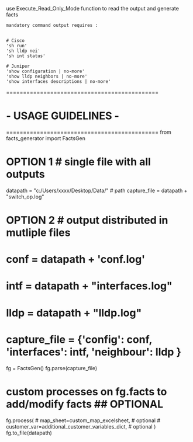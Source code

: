 use Execute_Read_Only_Mode function to read the output and generate facts


	mandatory command output requires : 


	# Cisco 
	'sh run'
	'sh lldp nei'
	'sh int status'

	# Juniper 
	'show configuration | no-more'
	'show lldp neighbors | no-more'
	'show interfaces descriptions | no-more'
	
=============================================
#         - USAGE GUIDELINES - 				#
=============================================
from facts_generator import FactsGen

# OPTION 1 # single file with all outputs
datapath = "c:/Users/xxxx/Desktop/Data/"		# path
capture_file = datapath + "switch_op.log"

# OPTION 2 # output distributed in mutliple files
# conf = datapath + 'conf.log' 
# intf = datapath + "interfaces.log"
# lldp = datapath + "lldp.log"
# capture_file = {'config': conf, 'interfaces': intf, 'neighbour': lldp }

fg = FactsGen()
fg.parse(capture_file)

# custom processes on fg.facts to add/modify facts  ## OPTIONAL ##

fg.process(
    # map_sheet=custom_map_excelsheet,                  # optional
    # customer_var=additional_customer_variables_dict,  # optional
)
fg.to_file(datapath)
